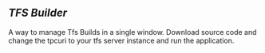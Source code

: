 ***TFS Builder***
-------------------
A way to manage Tfs Builds in a single window. 
Download source code and change the tpcuri to your tfs server instance and run the application.